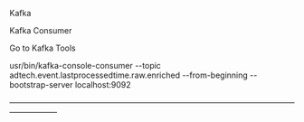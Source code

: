 Kafka

Kafka Consumer

Go to Kafka Tools

usr/bin/kafka-console-consumer --topic adtech.event.lastprocessedtime.raw.enriched --from-beginning --bootstrap-server localhost:9092

——————————————————————————————————————————
